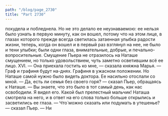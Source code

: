 ```yaml
---
path: "/blog/page_2730"
title: "Part 2730"
---
```


 похудела и побледнела. Но не это делало ее неузнаваемою: ее нельзя было узнать в первую минуту, как он вошел, потому что на этом лице, в глазах которого прежде всегда светилась затаенная улыбка радости жизни, теперь, когда он вошел и в первый раз взглянул на нее, не было и тени улыбки; были одни глаза, внимательные, добрые, и печально-вопросительные.
Смущение Пьера не отразилось на Наташе смущением, но только удовольствием, чуть заметно осветившим всё ее лицо.
XVI.
— Она приехала гостить ко мне, — сказала княжна Марья. — Граф и графиня будут на-днях. Графиня в ужасном положении. Но Наташе самой нужно было видеть доктора. Ее насильно отослали со мной.
— Да, есть ли семья без своего горя? — сказал Пьер, обращаясь к Наташе. — Вы знаете, что это было в тот самый день, как нас освободили. Я видел его. Какой был прелестный мальчик!
Наташа смотрела на него, и в ответ на его слова только больше открылись и засветились ее глаза.
— Что̀ можно сказать или подумать в утешенье? — сказал Пьер. — Ни
